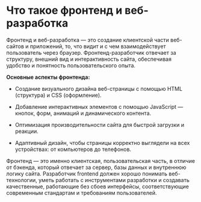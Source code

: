 # Что такое фронтенд и веб-разработка

Фронтенд и веб-разработка — это создание клиентской части веб-сайтов и приложений, то, что видит и с чем взаимодействует пользователь через браузер. Фронтенд-разработчик отвечает за структуру, внешний вид и интерактивность сайта, обеспечивая удобство и понятность пользовательского опыта.

**Основные аспекты фронтенда:**

* Создание визуального дизайна веб-страницы с помощью HTML (структура) и CSS (оформление).

* Добавление интерактивных элементов с помощью JavaScript — кнопок, форм, анимаций и динамического контента.

* Оптимизация производительности сайта для быстрой загрузки и реакции.

* Адаптивный дизайн, чтобы страницы корректно выглядели на всех устройствах: от компьютеров до телефонов.

Фронтенд — это именно клиентская, пользовательская часть, в отличие от бэкенда, который отвечает за сервер, базы данных и внутреннюю логику сайта. Разработчик frontend должен хорошо понимать веб-технологии, уметь работать с инструментами разработки и создавать качественные, работающие без сбоев интерфейсы, соответствующие современным стандартам и требованиям пользователей.
